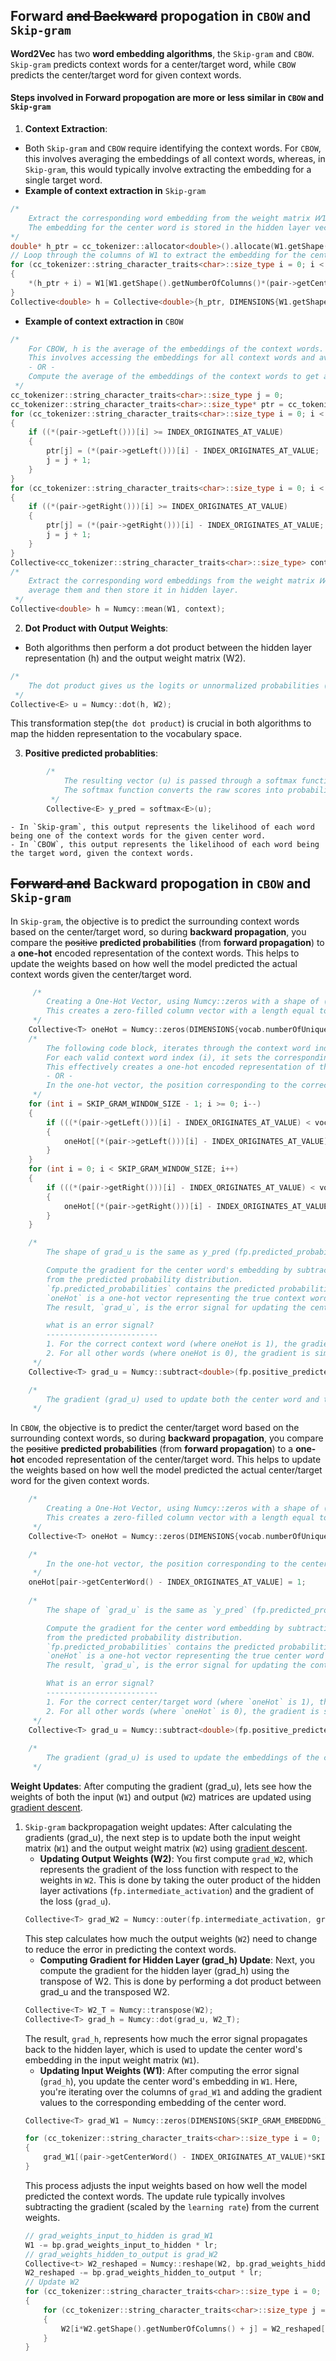## __Forward__ ~~and __Backward__~~ propogation in `CBOW` and `Skip-gram` 
**Word2Vec** has two **word embedding algorithms**, the `Skip-gram` and `CBOW`. `Skip-gram` predicts context words for a center/target word, while `CBOW` predicts the center/target word for given context words.
#### Steps involved in Forward propogation are more or less similar in `CBOW` and `Skip-gram`
1. **Context Extraction**:
- Both `Skip-gram` and `CBOW` require identifying the context words. For `CBOW`, this involves averaging the embeddings of all context words, whereas, in `Skip-gram`, this would typically involve extracting the embedding for a single target word.
- __Example of context extraction in__ `Skip-gram`
```C++
/*
    Extract the corresponding word embedding from the weight matrix 𝑊1.
    The embedding for the center word is stored in the hidden layer vector h.
*/
double* h_ptr = cc_tokenizer::allocator<double>().allocate(W1.getShape().getNumberOfColumns());
// Loop through the columns of W1 to extract the embedding for the center word.
for (cc_tokenizer::string_character_traits<char>::size_type i = 0; i < W1.getShape().getNumberOfColumns(); i++)
{
    *(h_ptr + i) = W1[W1.getShape().getNumberOfColumns()*(pair->getCenterWord() - INDEX_ORIGINATES_AT_VALUE) + i];
}
Collective<double> h = Collective<double>{h_ptr, DIMENSIONS{W1.getShape().getNumberOfColumns(), 1, NULL, NULL}};
```
- __Example of context extraction in__ `CBOW`
```C++
/*
    For CBOW, h is the average of the embeddings of the context words. 
    This involves accessing the embeddings for all context words and averaging them.
    - OR -
    Compute the average of the embeddings of the context words to get a hidden representation, then use it to predict the center word.
 */
cc_tokenizer::string_character_traits<char>::size_type j = 0;
cc_tokenizer::string_character_traits<char>::size_type* ptr = cc_tokenizer::allocator<cc_tokenizer::string_character_traits<char>::size_type>().allocate(CBOW_WINDOW_SIZE*2);
for (cc_tokenizer::string_character_traits<char>::size_type i = 0; i < SKIP_GRAM_WINDOW_SIZE; i++)
{
    if ((*(pair->getLeft()))[i] >= INDEX_ORIGINATES_AT_VALUE)
    {
        ptr[j] = (*(pair->getLeft()))[i] - INDEX_ORIGINATES_AT_VALUE;
        j = j + 1;
    }
}
for (cc_tokenizer::string_character_traits<char>::size_type i = 0; i < SKIP_GRAM_WINDOW_SIZE; i++)
{
    if ((*(pair->getRight()))[i] >= INDEX_ORIGINATES_AT_VALUE)
    {
        ptr[j] = (*(pair->getRight()))[i] - INDEX_ORIGINATES_AT_VALUE;
        j = j + 1;
    }
}
Collective<cc_tokenizer::string_character_traits<char>::size_type> context = Collective<cc_tokenizer::string_character_traits<char>::size_type>{ptr, DIMENSIONS{CBOW_WINDOW_SIZE*2, 1, NULL, NULL}};
/*
    Extract the corresponding word embeddings from the weight matrix 𝑊1, 
    average them and then store it in hidden layer.
 */
Collective<double> h = Numcy::mean(W1, context);
```
2. **Dot Product with Output Weights**:
- Both algorithms then perform a dot product between the hidden layer representation (h) and the output weight matrix (W2).
```C++
/*
    The dot product gives us the logits or unnormalized probabilities (u), which can then be transformed into probabilities using a softmax function
 */
Collective<E> u = Numcy::dot(h, W2);
```
This transformation step(`the dot product`) is crucial in both algorithms to map the hidden representation to the vocabulary space.

3. **Positive predicted probablities**:
```C++
        /*
            The resulting vector (u) is passed through a softmax function to obtain the predicted probabilities (y_pred). 
            The softmax function converts the raw scores into probabilities.
         */
        Collective<E> y_pred = softmax<E>(u);
```
    - In `Skip-gram`, this output represents the likelihood of each word being one of the context words for the given center word.
    - In `CBOW`, this output represents the likelihood of each word being the target word, given the context words.

## ~~__Forward__ and~~ __Backward__ propogation in `CBOW` and `Skip-gram` 
In `Skip-gram`, the objective is to predict the surrounding context words based on the center/target word, so during **backward propagation**, you compare the ~~positive~~ **predicted probabilities** (from **forward propagation**) to a **one-hot** encoded representation of the context words. This helps to update the weights based on how well the model predicted the actual context words given the center/target word.
```C++    
     /*
        Creating a One-Hot Vector, using Numcy::zeros with a shape of (1, vocab.numberOfUniqueTokens()).
        This creates a zero-filled column vector with a length equal to the vocabulary size
     */
    Collective<T> oneHot = Numcy::zeros(DIMENSIONS{vocab.numberOfUniqueTokens(), 1, NULL, NULL});
    /*
        The following code block, iterates through the context word indices (left and right) from the pair object.
        For each valid context word index (i), it sets the corresponding element in the oneHot vector to 1.
        This effectively creates a one-hot encoded representation of the context words.
        - OR -
        In the one-hot vector, the position corresponding to the correct context word is set to 1, and all other positions are 0. 
     */        
    for (int i = SKIP_GRAM_WINDOW_SIZE - 1; i >= 0; i--)
    {       
        if (((*(pair->getLeft()))[i] - INDEX_ORIGINATES_AT_VALUE) < vocab.numberOfUniqueTokens())
        {
            oneHot[(*(pair->getLeft()))[i] - INDEX_ORIGINATES_AT_VALUE] = 1;
        }
    }
    for (int i = 0; i < SKIP_GRAM_WINDOW_SIZE; i++)
    {
        if (((*(pair->getRight()))[i] - INDEX_ORIGINATES_AT_VALUE) < vocab.numberOfUniqueTokens())
        {
            oneHot[(*(pair->getRight()))[i] - INDEX_ORIGINATES_AT_VALUE] = 1;
        }        
    }

    /* 
        The shape of grad_u is the same as y_pred (fp.predicted_probabilities) which is (1, len(vocab) without redundency)

        Compute the gradient for the center word's embedding by subtracting the one-hot vector of the actual context word
        from the predicted probability distribution.
        `fp.predicted_probabilities` contains the predicted probabilities over all words in the vocabulary.
        `oneHot` is a one-hot vector representing the true context word in the vocabulary.
        The result, `grad_u`, is the error signal for updating the center word's embedding in the Skip-gram model.

        what is an error signal?
        -------------------------
        1. For the correct context word (where oneHot is 1), the gradient is (predicted_probabilities - 1), meaning the model's prediction was off by that much.
        2. For all other words (where oneHot is 0), the gradient is simply predicted_probabilities, meaning the model incorrectly assigned a nonzero probability to these words(meaning the model's prediction was off by that much, which the whole of predicted_probability for that out of context word).        
     */
    Collective<T> grad_u = Numcy::subtract<double>(fp.positive_predicted_probabilities, oneHot);

    /*
        The gradient (grad_u) used to update both the center word and the context word embeddings. 
     */
```
In `CBOW`, the objective is to predict the center/target word based on the surrounding context words, so during **backward propagation**, you compare the ~~positive~~ **predicted probabilities** (from **forward propagation**) to a **one-hot** encoded representation of the center/target word. This helps to update the weights based on how well the model predicted the actual center/target word for the given context words.
```C++
    /*
        Creating a One-Hot Vector, using Numcy::zeros with a shape of (1, vocab.numberOfUniqueTokens()).
        This creates a zero-filled column vector with a length equal to the vocabulary size
     */
    Collective<T> oneHot = Numcy::zeros(DIMENSIONS{vocab.numberOfUniqueTokens(), 1, NULL, NULL});

    /*
        In the one-hot vector, the position corresponding to the center/target word is set to 1, and all other positions are 0.
     */
    oneHot[pair->getCenterWord() - INDEX_ORIGINATES_AT_VALUE] = 1;
    
    /* 
        The shape of `grad_u` is the same as `y_pred` (fp.predicted_probabilities) which is (1, len(vocab)).

        Compute the gradient for the center word embedding by subtracting the one-hot vector of the center/target word
        from the predicted probability distribution.
        `fp.predicted_probabilities` contains the predicted probabilities over all words in the vocabulary.
        `oneHot` is a one-hot vector representing the true center word in the vocabulary.
        The result, `grad_u`, is the error signal for updating the context words' embeddings in the CBOW model.

        What is an error signal?
        -------------------------
        1. For the correct center/target word (where `oneHot` is 1), the gradient is (predicted_probabilities - 1), meaning the model's prediction was off by that much.
        2. For all other words (where `oneHot` is 0), the gradient is simply `predicted_probabilities`, meaning the model incorrectly assigned a nonzero probability to these words.
     */
    Collective<T> grad_u = Numcy::subtract<double>(fp.positive_predicted_probabilities, oneHot);
    
    /*
        The gradient (grad_u) is used to update the embeddings of the context words, based on the error between the predicted center word and the true center word.
     */
```
**Weight Updates**: After computing the gradient (grad_u), lets see how the weights of both the input (`W1`) and output (`W2`) matrices are updated using [gradient descent](https://sl.bing.net/gYFMmaHXwDA).

1. `Skip-gram` backpropagation weight updates: After calculating the gradients (grad_u), the next step is to update both the input weight matrix (`W1`) and the output weight matrix (`W2`) using [gradient descent](https://sl.bing.net/gYFMmaHXwDA).
    - **Updating Output Weights (W2)**:
    You first compute `grad_W2`, which represents the gradient of the loss function with respect to the weights in `W2`. This is done by taking the outer product of the hidden layer activations (`fp.intermediate_activation`) and the gradient of the loss (`grad_u`).
    ```C++
    Collective<T> grad_W2 = Numcy::outer(fp.intermediate_activation, grad_u);
    ```
    This step calculates how much the output weights (`W2`) need to change to reduce the error in predicting the context words.
    - **Computing Gradient for Hidden Layer (grad_h) Update**:
    Next, you compute the gradient for the hidden layer (grad_h) using the transpose of W2. This is done by performing a dot product between grad_u and the transposed W2.
    ```C++
    Collective<T> W2_T = Numcy::transpose(W2);
    Collective<T> grad_h = Numcy::dot(grad_u, W2_T);    
    ```
    The result, `grad_h`, represents how much the error signal propagates back to the hidden layer, which is used to update the center word's embedding in the input weight matrix (`W1`).
    - **Updating Input Weights (W1)**:
    After computing the error signal (`grad_h`), you update the center word's embedding in `W1`. Here, you're iterating over the columns of `grad_W1` and adding the gradient values to the corresponding embedding of the center word.
    ```C++
    Collective<T> grad_W1 = Numcy::zeros(DIMENSIONS{SKIP_GRAM_EMBEDDNG_VECTOR_SIZE, vocab.numberOfUniqueTokens(), NULL, NULL});

    for (cc_tokenizer::string_character_traits<char>::size_type i = 0; i < grad_W1.getShape().getNumberOfColumns(); i++)
    {
        grad_W1[(pair->getCenterWord() - INDEX_ORIGINATES_AT_VALUE)*SKIP_GRAM_EMBEDDNG_VECTOR_SIZE + i] += grad_h[i];
    }
    ```
    This process adjusts the input weights based on how well the model predicted the context words. The update rule typically involves subtracting the gradient (scaled by the `learning rate`) from the current weights.
    ```C++
    // grad_weights_input_to_hidden is grad_W1
    W1 -= bp.grad_weights_input_to_hidden * lr;
    // grad_weights_hidden_to_output is grad_W2
    Collective<t> W2_reshaped = Numcy::reshape(W2, bp.grad_weights_hidden_to_output);
    W2_reshaped -= bp.grad_weights_hidden_to_output * lr;
    // Update W2
    for (cc_tokenizer::string_character_traits<char>::size_type i = 0; i < W2.getShape().getDimensionsOfArray().getNumberOfInnerArrays(); i++)
    {
        for (cc_tokenizer::string_character_traits<char>::size_type j = 0; j < W2.getShape().getNumberOfColumns(); j++)
        {
            W2[i*W2.getShape().getNumberOfColumns() + j] = W2_reshaped[i*W2_reshaped.getShape().getNumberOfColumns() + j];\
        }
    }
    ```

    








